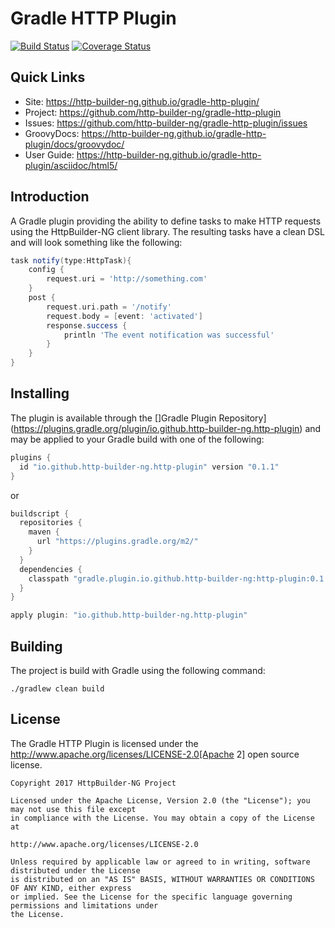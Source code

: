 # Gradle HTTP Plugin

[![Build Status](https://travis-ci.org/http-builder-ng/gradle-http-plugin.svg?branch=master)](https://travis-ci.org/http-builder-ng/gradle-http-plugin) [![Coverage Status](https://coveralls.io/repos/github/http-builder-ng/gradle-http-plugin/badge.svg?branch=master)](https://coveralls.io/github/http-builder-ng/gradle-http-plugin?branch=master)

## Quick Links

* Site: https://http-builder-ng.github.io/gradle-http-plugin/
* Project: https://github.com/http-builder-ng/gradle-http-plugin
* Issues: https://github.com/http-builder-ng/gradle-http-plugin/issues
* GroovyDocs: https://http-builder-ng.github.io/gradle-http-plugin/docs/groovydoc/
* User Guide: https://http-builder-ng.github.io/gradle-http-plugin/asciidoc/html5/

## Introduction

A Gradle plugin providing the ability to define tasks to make HTTP requests using the HttpBuilder-NG client library. The resulting tasks have a clean
DSL and will look something like the following:

```groovy
task notify(type:HttpTask){
    config {
        request.uri = 'http://something.com'
    }
    post {
        request.uri.path = '/notify'
        request.body = [event: 'activated']
        response.success {
            println 'The event notification was successful'
        }
    }
}
```

## Installing

The plugin is available through the []Gradle Plugin Repository](https://plugins.gradle.org/plugin/io.github.http-builder-ng.http-plugin) and may be 
applied to your Gradle build with one of the following:

```groovy
plugins {
  id "io.github.http-builder-ng.http-plugin" version "0.1.1"
}
``` 

or

```groovy
buildscript {
  repositories {
    maven {
      url "https://plugins.gradle.org/m2/"
    }
  }
  dependencies {
    classpath "gradle.plugin.io.github.http-builder-ng:http-plugin:0.1.1"
  }
}

apply plugin: "io.github.http-builder-ng.http-plugin"
```

## Building

The project is build with Gradle using the following command:

    ./gradlew clean build

## License

The Gradle HTTP Plugin is licensed under the http://www.apache.org/licenses/LICENSE-2.0[Apache 2] open source license.

    Copyright 2017 HttpBuilder-NG Project

    Licensed under the Apache License, Version 2.0 (the "License"); you may not use this file except 
    in compliance with the License. You may obtain a copy of the License at

    http://www.apache.org/licenses/LICENSE-2.0

    Unless required by applicable law or agreed to in writing, software distributed under the License 
    is distributed on an "AS IS" BASIS, WITHOUT WARRANTIES OR CONDITIONS OF ANY KIND, either express 
    or implied. See the License for the specific language governing permissions and limitations under 
    the License.

